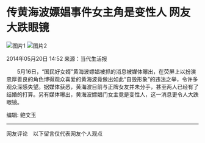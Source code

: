 # 传黄海波嫖娼事件女主角是变性人 网友大跌眼镜

![图片1](http://www.chinanews.com/fileftp/2020/03/2020-03-11/U194P4T47D46410F978DT20200311093349.jpg)
![图片2](http://www.chinanews.com/fileftp/2020/03/2020-03-11/U194P4T47D46410F977DT20200311083723.jpg)

2014年05月20日 14:52 来源：当代生活报

　　5月16日，“国民好女婿”黄海波嫖娼被抓的消息被媒体曝出，在荧屏上以扮演忠厚善良的角色博得观众喜爱的黄海波竟做出如此“自毁形象”的违法之举，令许多观众深感失望。据媒体获悉，黄海波目前与正牌女友并未分手，甚至两人已经有了结婚的打算。另有媒体曝出，黄海波嫖娼门女主竟是变性人，这一消息更令人大跌眼镜。

编辑: 鲍文玉

---

网友评论　以下留言仅代表网友个人观点